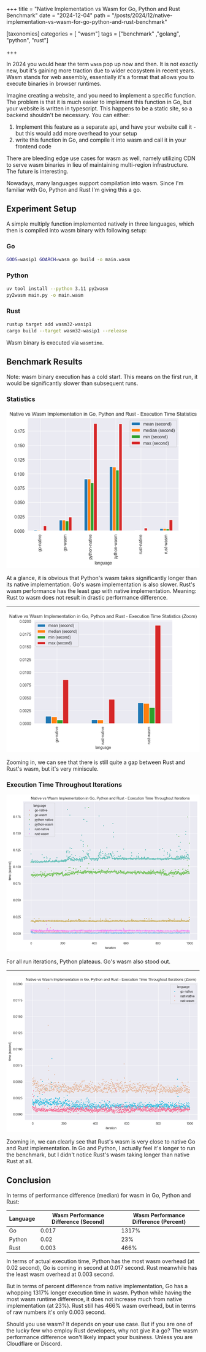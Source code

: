+++
title = "Native Implementation vs Wasm for Go, Python and Rust Benchmark"
date = "2024-12-04"
path = "/posts/2024/12/native-implementation-vs-wasm-for-go-python-and-rust-benchmark"

[taxonomies]
categories = [ "wasm"]
tags = ["benchmark" ,"golang", "python", "rust"]

+++

In 2024 you would hear the term `wasm` pop up now and then. It is not exactly new, but it's gaining more traction due to
wider ecosystem in recent years. Wasm stands for web assembly, essentially it's a format that allows you to execute
binaries in browser runtimes.

Imagine creating a website, and you need to implement a specific function. The problem is that it is much easier to
implement this function in Go, but your website is written in typescript. This happens to be a static site, so a backend
shouldn't be necessary. You can either:

1. Implement this feature as a separate api, and have your website call it - but this would add more overhead to your
   setup
2. write this function in Go, and compile it into wasm and call it in your frontend code

There are bleeding edge use cases for wasm as well, namely utilizing CDN to serve wasm binaries in lieu of maintaining
multi-region infrastructure. The future is interesting.

Nowadays, many languages support compilation into wasm. Since I'm familiar with Go, Python and Rust I'm giving this a
go.

## Experiment Setup

A simple multiply function implemented natively in three languages, which then is compiled into wasm binary with
following setup:

### Go

```bash
GOOS=wasip1 GOARCH=wasm go build -o main.wasm
```

### Python

```bash
uv tool install --python 3.11 py2wasm
py2wasm main.py -o main.wasm
```

### Rust

```bash
rustup target add wasm32-wasip1
cargo build --target wasm32-wasip1 --release
```

Wasm binary is executed via `wasmtime`.

## Benchmark Results

Note: wasm binary execution has a cold start. This means on the first run, it would be significantly slower than
subsequent runs.

### Statistics

![statistics](images/01-stats.png)

At a glance, it is obvious that Python's wasm takes significantly longer than its native implementation. Go's wasm
implementation is also slower. Rust's wasm performance has the least gap with native implementation. Meaning: Rust to
wasm does not result in drastic performance difference.

---

![statistics-zoom](images/02-stats-zoom.png)

Zooming in, we can see that there is still quite a gap between Rust and Rust's wasm, but it's very miniscule.

### Execution Time Throughout Iterations

![execution-time](images/03-point.png)

For all run iterations, Python plateaus. Go's wasm also stood out.

---

![execution-time-zoom](images/04-point-zoom.png)

Zooming in, we can clearly see that Rust's wasm is very close to native Go and Rust implementation. In Go and Python, I
actually feel it's longer to run the benchmark, but I didn't notice Rust's wasm taking longer than native Rust at all.

## Conclusion

In terms of performance difference (median) for wasm in Go, Python and Rust:

| Language | Wasm Performance Difference (Second) | Wasm Performance Difference (Percent) |
|----------|--------------------------------------|---------------------------------------|
| Go       | 0.017                                | 1317%                                 |
| Python   | 0.02                                 | 23%                                   |
| Rust     | 0.003                                | 466%                                  |

In terms of actual execution time, Python has the most wasm overhead (at 0.02 second), Go is coming in second at 0.017 second. Rust meanwhile has the least wasm overhead at 0.003 second.

But in terms of percent difference from native implementation, Go has a whopping 1317% longer execution time in wasm. Python while having the most wasm runtime difference, it does not increase much from native implementation (at 23%). Rust still has 466% wasm overhead, but in terms of raw numbers it's only 0.003 second.

Should you use wasm? It depends on your use case. But if you are one of the lucky few who employ Rust developers, why not give it a go? The wasm performance difference won't likely impact your business. Unless you are Cloudflare or Discord.
